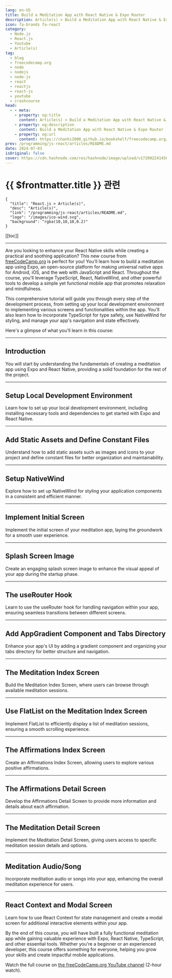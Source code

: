 ```yaml
---
lang: en-US
title: Build a Meditation App with React Native & Expo Router
description: Article(s) > Build a Meditation App with React Native & Expo Router
icon: fa-brands fa-react
category: 
  - Node.js
  - React.js
  - Youtube
  - Article(s)
tag: 
  - blog
  - freecodecamp.org
  - node
  - nodejs
  - node-js
  - react
  - reactjs
  - react-js
  - youtube
  - crashcourse
head:
  - - meta:
    - property: og:title
      content: Article(s) > Build a Meditation App with React Native & Expo Router
    - property: og:description
      content: Build a Meditation App with React Native & Expo Router
    - property: og:url
      content: https://chanhi2000.github.io/bookshelf/freecodecamp.org/build-a-meditation-app-with-react-native-expo-router.html
prev: /programming/js-react/articles/README.md
date: 2024-07-03
isOriginal: false
cover: https://cdn.hashnode.com/res/hashnode/image/upload/v1720022414585/f0f87e6e-c5b4-4ea3-8ccb-d56c14e2d94f.jpeg
---
```


# {{ $frontmatter.title }} 관련

```component VPCard
{
  "title": "React.js > Article(s)",
  "desc": "Article(s)",
  "link": "/programming/js-react/articles/README.md",
  "logo": "/images/ico-wind.svg",
  "background": "rgba(10,10,10,0.2)"
}
```

[[toc]]

---

<SiteInfo
  name="Build a Meditation App with React Native & Expo Router"
  desc="Are you looking to enhance your React Native skills while creating a practical and soothing application? This new course from freeCodeCamp.org is perfect for you! You'll learn how to build a meditation app using Expo, an open-source platform for maki..."
  url="https://freecodecamp.org/news/build-a-meditation-app-with-react-native-expo-router/"
  logo="https://cdn.freecodecamp.org/universal/favicons/favicon.ico"
  preview="https://cdn.hashnode.com/res/hashnode/image/upload/v1720022414585/f0f87e6e-c5b4-4ea3-8ccb-d56c14e2d94f.jpeg"/>

Are you looking to enhance your React Native skills while creating a practical and soothing application? This new course from [<FontIcon icon="fa-brands fa-free-code-camp"/>freeCodeCamp.org](http://freeCodeCamp.org) is perfect for you! You'll learn how to build a meditation app using Expo, an open-source platform for making universal native apps for Android, iOS, and the web with JavaScript and React. Throughout the course, you'll leverage TypeScript, React, NativeWind, and other powerful tools to develop a simple yet functional mobile app that promotes relaxation and mindfulness.

This comprehensive tutorial will guide you through every step of the development process, from setting up your local development environment to implementing various screens and functionalities within the app. You'll also learn how to incorporate TypeScript for type safety, use NativeWind for styling, and manage your app's navigation and state effectively.

Here's a glimpse of what you'll learn in this course:

---

## Introduction

You will start by understanding the fundamentals of creating a meditation app using Expo and React Native, providing a solid foundation for the rest of the project.

---

## Setup Local Development Environment

Learn how to set up your local development environment, including installing necessary tools and dependencies to get started with Expo and React Native.

---

## Add Static Assets and Define Constant Files

Understand how to add static assets such as images and icons to your project and define constant files for better organization and maintainability.

---

## Setup NativeWind

Explore how to set up NativeWind for styling your application components in a consistent and efficient manner.

---

## Implement Initial Screen

Implement the initial screen of your meditation app, laying the groundwork for a smooth user experience.

---

## Splash Screen Image

Create an engaging splash screen image to enhance the visual appeal of your app during the startup phase.

---

## The useRouter Hook

Learn to use the useRouter hook for handling navigation within your app, ensuring seamless transitions between different screens.

---

## Add AppGradient Component and Tabs Directory

Enhance your app's UI by adding a gradient component and organizing your tabs directory for better structure and navigation.

---

## The Meditation Index Screen

Build the Meditation Index Screen, where users can browse through available meditation sessions.

---

## Use FlatList on the Meditation Index Screen

Implement FlatList to efficiently display a list of meditation sessions, ensuring a smooth scrolling experience.

---

## The Affirmations Index Screen

Create an Affirmations Index Screen, allowing users to explore various positive affirmations.

---

## The Affirmations Detail Screen

Develop the Affirmations Detail Screen to provide more information and details about each affirmation.

---

## The Meditation Detail Screen

Implement the Meditation Detail Screen, giving users access to specific meditation session details and options.

---

## Meditation Audio/Song

Incorporate meditation audio or songs into your app, enhancing the overall meditation experience for users.

---

## React Context and Modal Screen

Learn how to use React Context for state management and create a modal screen for additional interactive elements within your app.

By the end of this course, you will have built a fully functional meditation app while gaining valuable experience with Expo, React Native, TypeScript, and other essential tools. Whether you're a beginner or an experienced developer, this course offers something for everyone, helping you grow your skills and create impactful mobile applications.

Watch the full course on [<FontIcon icon="fa-brands fa-youtube"/>the freeCodeCamp.org YouTube channel](https://youtu.be/9UKCv9T_rIo) (2-hour watch).

<VidStack src="youtube/9UKCv9T_rIo" />

